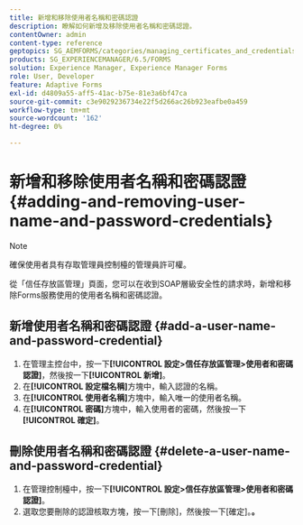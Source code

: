 ```yaml
---
title: 新增和移除使用者名稱和密碼認證
description: 瞭解如何新增及移除使用者名稱和密碼認證。
contentOwner: admin
content-type: reference
geptopics: SG_AEMFORMS/categories/managing_certificates_and_credentials
products: SG_EXPERIENCEMANAGER/6.5/FORMS
solution: Experience Manager, Experience Manager Forms
role: User, Developer
feature: Adaptive Forms
exl-id: d4809a55-aff5-41ac-b75e-81e3a6bf47ca
source-git-commit: c3e9029236734e22f5d266ac26b923eafbe0a459
workflow-type: tm+mt
source-wordcount: '162'
ht-degree: 0%

---
```


# 新增和移除使用者名稱和密碼認證 {#adding-and-removing-user-name-and-password-credentials}

>[!NOTE]
> 
> 確保使用者具有存取管理員控制檯的管理員許可權。

從「信任存放區管理」頁面，您可以在收到SOAP層級安全性的請求時，新增和移除Forms服務使用的使用者名稱和密碼認證。

## 新增使用者名稱和密碼認證 {#add-a-user-name-and-password-credential}

1. 在管理主控台中，按一下&#x200B;**[!UICONTROL 設定>信任存放區管理>使用者和密碼認證]**，然後按一下&#x200B;**[!UICONTROL 新增]**。
1. 在&#x200B;**[!UICONTROL 設定檔名稱]**&#x200B;方塊中，輸入認證的名稱。
1. 在&#x200B;**[!UICONTROL 使用者名稱]**&#x200B;方塊中，輸入唯一的使用者名稱。
1. 在&#x200B;**[!UICONTROL 密碼]**&#x200B;方塊中，輸入使用者的密碼，然後按一下&#x200B;**[!UICONTROL 確定]**。

## 刪除使用者名稱和密碼認證 {#delete-a-user-name-and-password-credential}

1. 在管理控制檯中，按一下&#x200B;**[!UICONTROL 設定>信任存放區管理>使用者和密碼認證]**。
1. 選取您要刪除的認證核取方塊，按一下[刪除]，然後按一下[確定]。****。****
